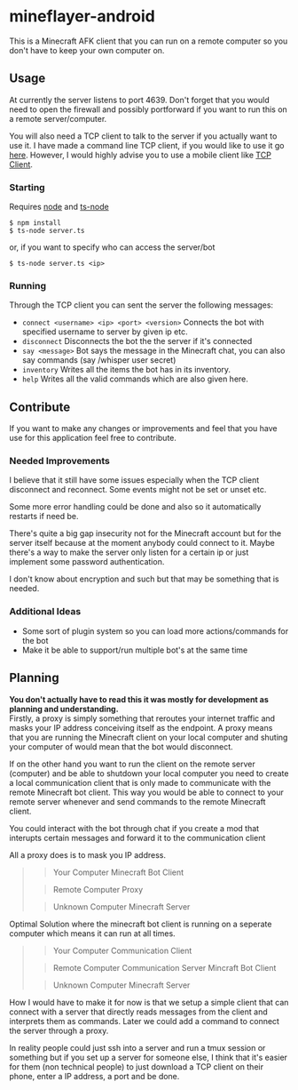 # mineflayer-android
This is a Minecraft AFK client that you can run on a remote computer so you don't have to keep your own computer on.

## Usage
At currently the server listens to port 4639. Don't forget that you would need to open the firewall and possibly portforward if you want to run this on a remote server/computer.

You will also need a TCP client to talk to the server if you actually want to use it. I have made a command line TCP client, if you would like to use it go [here](https://github.com/coathier/tcp-cli). However, I would highly advise you to use a mobile client like [TCP Client](https://play.google.com/store/apps/details?id=com.hardcodedjoy.tcpclient&pli=1).

### Starting
Requires [node](https://nodejs.org/en/download) and [ts-node](https://www.npmjs.com/package/ts-node#installation)
```console
$ npm install
$ ts-node server.ts
```
or, if you want to specify who can access the server/bot
```console
$ ts-node server.ts <ip>
```

### Running
Through the TCP client you can sent the server the following messages:
* ```connect <username> <ip> <port> <version>``` Connects the bot with specified username to server by given ip etc.
* ```disconnect``` Disconnects the bot the the server if it's connected
* ```say <message>``` Bot says the message in the Minecraft chat, you can also say commands (say /whisper user secret)
* ```inventory``` Writes all the items the bot has in its inventory.
* ```help``` Writes all the valid commands which are also given here.

## Contribute
If you want to make any changes or improvements and feel that you have use for this application feel free to contribute. 

### Needed Improvements
I believe that it still have some issues especially when the TCP client disconnect and reconnect. Some events might not be set or unset etc.

Some more error handling could be done and also so it automatically restarts if need be.

There's quite a big gap insecurity not for the Minecraft account but for the server itself because at the moment anybody could connect to it. Maybe there's a way to make the server only listen for a certain ip or just implement some password authentication.

I don't know about encryption and such but that may be something that is needed.

### Additional Ideas
* Some sort of plugin system so you can load more actions/commands for the bot
* Make it be able to support/run multiple bot's at the same time

## Planning
**You don't actually have to read this it was mostly for development as planning and understanding.**  
Firstly, a proxy is simply something that reroutes your internet traffic and 
masks your IP address conceiving itself as the endpoint. A proxy means that you 
are running the Minecraft client on your local computer and shuting your 
computer of would mean that the bot would disconnect.

If on the other hand you want to run the client on the remote server (computer) 
and be able to shutdown your local computer you need to create a local 
communication client that is only made to communicate with the remote Minecraft 
bot client. This way you would be able to connect to your remote server whenever 
and send commands to the remote Minecraft client.

You could interact with the bot through chat if you create a mod that interupts 
certain messages and forward it to the communication client 

All a proxy does is to mask you IP address.

>>Your Computer
>>Minecraft Bot Client
>
>>Remote Computer
>>Proxy
>
>>Unknown Computer
>>Minecraft Server

Optimal Solution where the minecraft bot client is running on a seperate 
computer which means it can run at all times.

>>Your Computer
>>Communication Client
>
>>Remote Computer
>>Communication Server
>>Mincraft Bot Client
>
>>Unknown Computer
>>Minecraft Server

How I would have to make it for now is that we setup a simple client that can 
connect with a server that directly reads messages from the client and interprets 
them as commands. Later we could add a command to connect the server through a proxy. 

In reality people could just ssh into a server and run a tmux session or something but if you
set up a server for someone else, I think that it's easier for them (non technical people) to just 
download a TCP client on their phone, enter a IP address, a port and be done.
